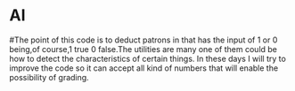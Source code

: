 # AI



#The point of this code is to deduct patrons in that has the input of 1 or 0 being,of course,1 true 0 false.The utilities are many one of them could be how to detect the characteristics of certain things.
In these days I will try to improve the code so it can accept all kind of numbers that will enable the possibility of grading.